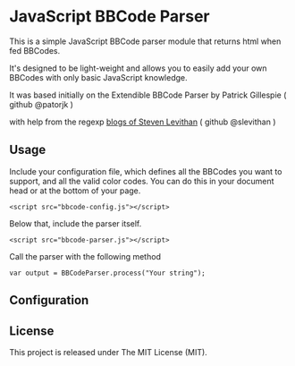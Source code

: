 JavaScript BBCode Parser
========================

This is a simple JavaScript BBCode parser module that returns html when fed BBCodes.

It's designed to be light-weight and allows you to easily add your own BBCodes with only basic JavaScript knowledge.

It was based initially on the Extendible BBCode Parser by Patrick Gillespie ( github @patorjk )

with help from the regexp [blogs of Steven Levithan](http://blog.stevenlevithan.com/) ( github @slevithan )


Usage
-----
Include your configuration file, which defines all the BBCodes you want to support, and all the valid color codes.
You can do this in your document head or at the bottom of your page.

`<script src="bbcode-config.js"></script>`

Below that, include the parser itself.

`<script src="bbcode-parser.js"></script>`

Call the parser with the following method

`var output = BBCodeParser.process("Your string");`


Configuration
-------------


License
-------
This project is released under The MIT License (MIT).
